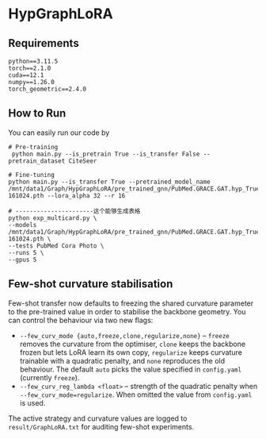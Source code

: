 # HypGraphLoRA

## Requirements
```
python==3.11.5
torch==2.1.0
cuda==12.1
numpy==1.26.0
torch_geometric==2.4.0
```

## How to Run
You can easily run our code by

```
# Pre-training
 python main.py --is_pretrain True --is_transfer False --pretrain_dataset CiteSeer

# Fine-tuning
python main.py --is_transfer True --pretrained_model_name /mnt/data1/Graph/HypGraphLoRA/pre_trained_gnn/PubMed.GRACE.GAT.hyp_True.True.20250911-161024.pth --lora_alpha 32 --r 16

# ----------------------这个能够生成表格
python exp_multicard.py \
--models /mnt/data1/Graph/HypGraphLoRA/pre_trained_gnn/PubMed.GRACE.GAT.hyp_True.True.20250911-161024.pth \
--tests PubMed Cora Photo \
--runs 5 \
--gpus 5

```

## Few-shot curvature stabilisation

Few-shot transfer now defaults to freezing the shared curvature parameter to the
pre-trained value in order to stabilise the backbone geometry. You can control
the behaviour via two new flags:

* `--few_curv_mode {auto,freeze,clone,regularize,none}` – `freeze` removes the
  curvature from the optimiser, `clone` keeps the backbone frozen but lets LoRA
  learn its own copy, `regularize` keeps curvature trainable with a quadratic
  penalty, and `none` reproduces the old behaviour. The default `auto` picks
  the value specified in `config.yaml` (currently `freeze`).
* `--few_curv_reg_lambda <float>` – strength of the quadratic penalty when
  `--few_curv_mode=regularize`. When omitted the value from `config.yaml` is
  used.

The active strategy and curvature values are logged to
`result/GraphLoRA.txt` for auditing few-shot experiments.
